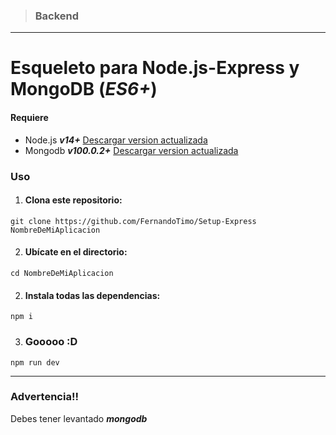  > ### Backend
___
 # Esqueleto para Node.js-Express y MongoDB (*ES6+*)
 
 #### Requiere
* Node.js ***v14+***          [Descargar version actualizada](https://nodejs.org/es/ "Descargar Node.js")
* Mongodb ***v100.0.2+***     [Descargar version actualizada](https://www.mongodb.com/try/download/database-tools "Descargar MongoDB")

### Uso

1. #### Clona este repositorio:

`git clone https://github.com/FernandoTimo/Setup-Express NombreDeMiAplicacion`

2. #### Ubícate en el directorio:

`cd NombreDeMiAplicacion`

2. #### Instala todas las dependencias:

`npm i`

3. ### Gooooo :D

`npm run dev`

-------
### Advertencia!!

Debes tener levantado ***mongodb***
